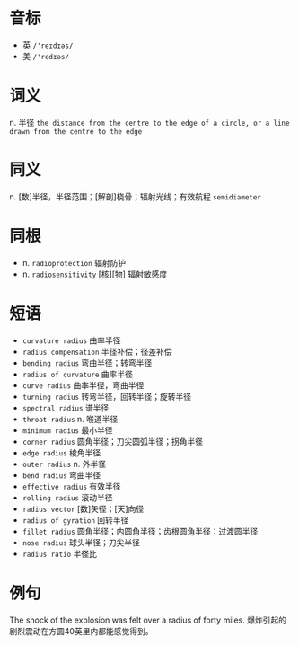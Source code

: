 # 音标

- 英 `/'reɪdɪəs/`
- 美 `/'redɪəs/`

# 词义

n. 半径
`the distance from the centre to the edge of a circle, or a line drawn from the centre to the edge`

# 同义

n. [数]半径，半径范围；[解剖]桡骨；辐射光线；有效航程
`semidiameter`

# 同根

- n. `radioprotection` 辐射防护
- n. `radiosensitivity` [核][物] 辐射敏感度

# 短语

- `curvature radius` 曲率半径
- `radius compensation` 半径补偿；径差补偿
- `bending radius` 弯曲半径；转弯半径
- `radius of curvature` 曲率半径
- `curve radius` 曲率半径，弯曲半径
- `turning radius` 转弯半径，回转半径；旋转半径
- `spectral radius` 谱半径
- `throat radius` n. 喉道半径
- `minimum radius` 最小半径
- `corner radius` 圆角半径；刀尖圆弧半径；拐角半径
- `edge radius` 棱角半径
- `outer radius` n. 外半径
- `bend radius` 弯曲半径
- `effective radius` 有效半径
- `rolling radius` 滚动半径
- `radius vector` [数]矢径；[天]向径
- `radius of gyration` 回转半径
- `fillet radius` 圆角半径；内圆角半径；齿根圆角半径；过渡圆半径
- `nose radius` 球头半径；刀尖半径
- `radius ratio` 半径比

# 例句

The shock of the explosion was felt over a radius of forty miles.
爆炸引起的剧烈震动在方圆40英里内都能感觉得到。


